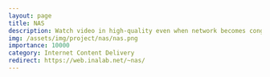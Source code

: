 ```yaml
---
layout: page
title: NAS
description: Watch video in high-quality even when network becomes congested.
img: /assets/img/project/nas/nas.png
importance: 10000
category: Internet Content Delivery
redirect: https://web.inalab.net/~nas/
---
```

<script>
    location.replace('https://web.inalab.net/~nas/')
</script>